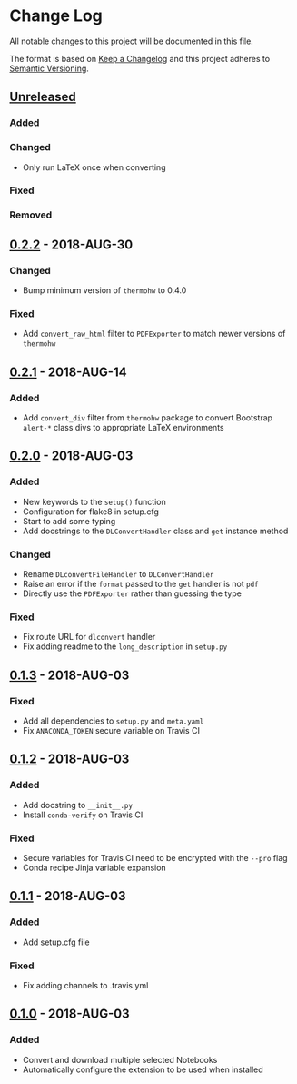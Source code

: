 # Change Log
All notable changes to this project will be documented in this file.

The format is based on [Keep a Changelog](http://keepachangelog.com/)
and this project adheres to [Semantic Versioning](http://semver.org/).

## [Unreleased]
### Added

### Changed
- Only run LaTeX once when converting

### Fixed

### Removed

## [0.2.2] - 2018-AUG-30
### Changed
- Bump minimum version of `thermohw` to 0.4.0

### Fixed
- Add `convert_raw_html` filter to `PDFExporter` to match newer versions of `thermohw`

## [0.2.1] - 2018-AUG-14
### Added
- Add `convert_div` filter from `thermohw` package to convert Bootstrap `alert-*` class divs to appropriate LaTeX environments

## [0.2.0] - 2018-AUG-03
### Added
- New keywords to the `setup()` function
- Configuration for flake8 in setup.cfg
- Start to add some typing
- Add docstrings to the `DLConvertHandler` class and `get` instance method

### Changed
- Rename `DLconvertFileHandler` to `DLConvertHandler`
- Raise an error if the `format` passed to the `get` handler is not `pdf`
- Directly use the `PDFExporter` rather than guessing the type

### Fixed
- Fix route URL for `dlconvert` handler
- Fix adding readme to the `long_description` in `setup.py`

## [0.1.3] - 2018-AUG-03
### Fixed
- Add all dependencies to `setup.py` and `meta.yaml`
- Fix `ANACONDA_TOKEN` secure variable on Travis CI

## [0.1.2] - 2018-AUG-03
### Added
- Add docstring to `__init__.py`
- Install `conda-verify` on Travis CI

### Fixed
- Secure variables for Travis CI need to be encrypted with the `--pro` flag
- Conda recipe Jinja variable expansion

## [0.1.1] - 2018-AUG-03
### Added
- Add setup.cfg file

### Fixed
- Fix adding channels to .travis.yml

## [0.1.0] - 2018-AUG-03
### Added
- Convert and download multiple selected Notebooks
- Automatically configure the extension to be used when installed

[Unreleased]: https://github.com/bryanwweber/convert_and_download/compare/v0.2.2...HEAD
[0.2.2]: https://github.com/bryanwweber/convert_and_download/compare/v0.2.1...v0.2.2
[0.2.1]: https://github.com/bryanwweber/convert_and_download/compare/v0.2.0...v0.2.1
[0.2.0]: https://github.com/bryanwweber/convert_and_download/compare/v0.1.3...v0.2.0
[0.1.3]: https://github.com/bryanwweber/convert_and_download/compare/v0.1.2...v0.1.3
[0.1.2]: https://github.com/bryanwweber/convert_and_download/compare/v0.1.1...v0.1.2
[0.1.1]: https://github.com/bryanwweber/convert_and_download/compare/v0.1.0...v0.1.1
[0.1.0]: https://github.com/bryanwweber/convert_and_download/compare/604b40c1df95b9097f7797efef2a463c597fda00...v0.1.0
